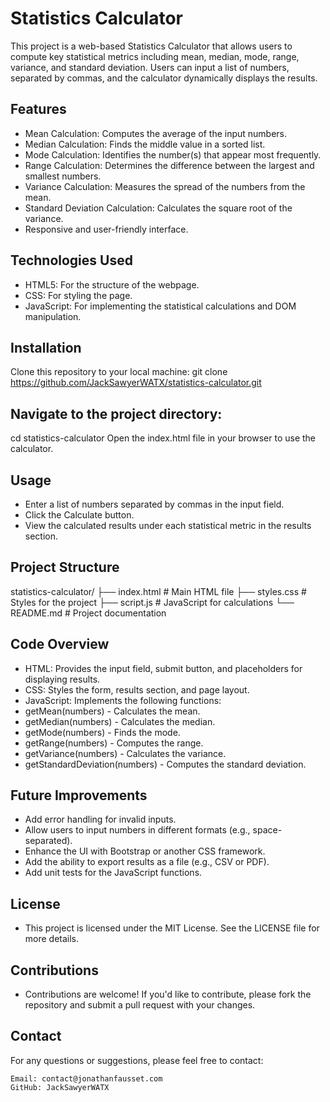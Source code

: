 # Statistics Calculator

This project is a web-based Statistics Calculator that allows users to 
compute key statistical metrics including mean, median, mode, range, 
variance, and standard deviation. Users can input a list of numbers, 
separated by commas, and the calculator dynamically displays the results.

## Features

- Mean Calculation: Computes the average of the input numbers.
- Median Calculation: Finds the middle value in a sorted list.
- Mode Calculation: Identifies the number(s) that appear most frequently.
- Range Calculation: Determines the difference between the largest and smallest numbers.
- Variance Calculation: Measures the spread of the numbers from the mean.
- Standard Deviation Calculation: Calculates the square root of the variance.
- Responsive and user-friendly interface.

## Technologies Used

- HTML5: For the structure of the webpage.
- CSS: For styling the page.
- JavaScript: For implementing the statistical calculations and DOM manipulation.

## Installation

Clone this repository to your local machine:
    git clone https://github.com/JackSawyerWATX/statistics-calculator.git

## Navigate to the project directory:

cd statistics-calculator
Open the index.html file in your browser to use the calculator.

## Usage

- Enter a list of numbers separated by commas in the input field.
- Click the Calculate button.
- View the calculated results under each statistical metric in the results section.

## Project Structure

statistics-calculator/
├── index.html       # Main HTML file
├── styles.css       # Styles for the project
├── script.js        # JavaScript for calculations
└── README.md        # Project documentation

## Code Overview

- HTML: Provides the input field, submit button, and placeholders for displaying results.
- CSS: Styles the form, results section, and page layout.
- JavaScript: Implements the following functions:
- getMean(numbers) - Calculates the mean.
- getMedian(numbers) - Calculates the median.
- getMode(numbers) - Finds the mode.
- getRange(numbers) - Computes the range.
- getVariance(numbers) - Calculates the variance.
- getStandardDeviation(numbers) - Computes the standard deviation.

## Future Improvements

- Add error handling for invalid inputs.
- Allow users to input numbers in different formats (e.g., space-separated).
- Enhance the UI with Bootstrap or another CSS framework.
- Add the ability to export results as a file (e.g., CSV or PDF).
- Add unit tests for the JavaScript functions.

## License

- This project is licensed under the MIT License. See the LICENSE file for more details.

## Contributions

- Contributions are welcome! If you'd like to contribute, please fork the repository and submit a pull request with your changes.

## Contact

For any questions or suggestions, please feel free to contact:

    Email: contact@jonathanfausset.com
    GitHub: JackSawyerWATX